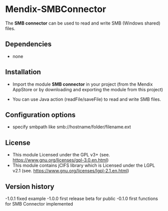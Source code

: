 # Mendix-SMBConnector

The **SMB connector** can be used to read and write SMB (Windows shared) files.


## Dependencies
* none


## Installation
* Import the module **SMB connector** in your project (from the Mendix AppStore or by downloading and exporting the module from this project)

* You can use Java action (readFile/saveFile) to read and write SMB files.


## Configuration options
- specify smbpath like smb://hostname/folder/filename.ext


## License
- This module Licensed under the GPL v3+ (see. https://www.gnu.org/licenses/gpl-3.0.en.html)
- This module contains jCIFS library which is Licensed under the LGPL v2.1 (see. https://www.gnu.org/licenses/lgpl-2.1.en.html)


## Version history
-1.0.1 fixed example
-1.0.0 first release beta for public
-0.1.0 first functions for SMB Connector implemented
